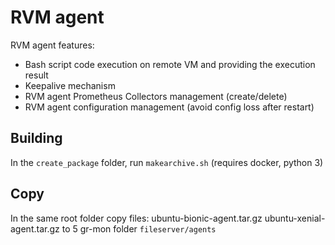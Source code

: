 # RVM agent

RVM agent features:
- Bash script code execution on remote VM and providing the execution result
- Keepalive mechanism
- RVM agent Prometheus Collectors management (create/delete)
- RVM agent configuration management (avoid config loss after restart)

## Building

In the `create_package` folder, run `makearchive.sh` (requires docker, python 3)

## Copy

In the same root folder copy files:
ubuntu-bionic-agent.tar.gz
ubuntu-xenial-agent.tar.gz
to 5 gr-mon folder `fileserver/agents`
